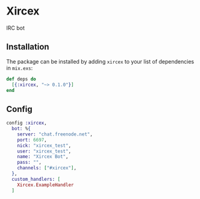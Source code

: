 # Xircex

IRC bot

## Installation

The package can be installed by adding `xircex` to your list of dependencies in `mix.exs`:

```elixir
def deps do
  [{:xircex, "~> 0.1.0"}]
end
```

## Config

```elixir
config :xircex,
  bot: %{
    server: "chat.freenode.net",
    port: 6697,
    nick: "xircex_test",
    user: "xircex_test",
    name: "Xircex Bot",
    pass: "",
    channels: ["#xircex"],
  },
  custom_handlers: [
    Xircex.ExampleHandler
  ]
```
